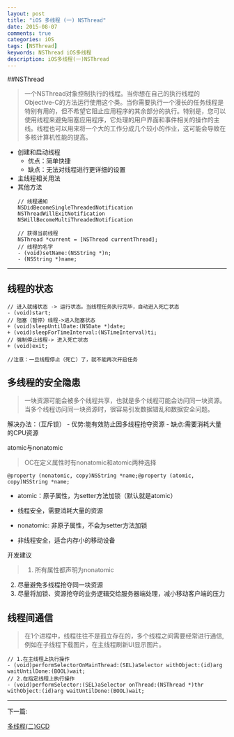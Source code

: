 ```yaml
---
layout: post
title: "iOS 多线程 (一) NSThread"
date: 2015-08-07
comments: true
categories: iOS
tags: [NSThread]
keywords: NSThread iOS多线程
description: iOS多线程(一)NSThread
---
```

##NSThread

> 一个NSThread对象控制执行的线程。当你想在自己的执行线程的Objective-C的方法运行使用这个类。当你需要执行一个漫长的任务线程是特别有用的，但不希望它阻止应用程序的其余部分的执行。特别是，您可以使用线程来避免阻塞应用程序，它处理的用户界面和事件相关的操作的主线。线程也可以用来将一个大的工作分成几个较小的作业，这可能会导致在多核计算机性能的提高。

- 创建和启动线程
     - 优点：简单快捷
     - 缺点：无法对线程进行更详细的设置
- 主线程相关用法
- 其他方法
    ```
    // 线程通知
    NSDidBecomeSingleThreadedNotification
    NSThreadWillExitNotification
    NSWillBecomeMultiThreadedNotification

    // 获得当前线程
    NSThread *current = [NSThread currentThread];
    // 线程的名字
    - (void)setName:(NSString *)n; 
    - (NSString *)name;
    ```

***

## 线程的状态
```
// 进入就绪状态 -> 运行状态。当线程任务执行完毕，自动进入死亡状态
- (void)start;
// 阻塞（暂停）线程->进入阻塞状态
+ (void)sleepUntilDate:(NSDate *)date;
+ (void)sleepForTimeInterval:(NSTimeInterval)ti;
// 强制停止线程-> 进入死亡状态
+ (void)exit;

//注意：一旦线程停止（死亡）了，就不能再次开启任务
```

## 多线程的安全隐患 

> 一块资源可能会被多个线程共享，也就是多个线程可能会访问同一块资源。
当多个线程访问同一块资源时，很容易引发数据错乱和数据安全问题。

解决办法：（互斥锁）
    - 优势:能有效防止因多线程抢夺资源
    - 缺点:需要消耗大量的CPU资源

atomic与nonatomic

> OC在定义属性时有nonatomic和atomic两种选择

`@property (nonatomic, copy)NSString *name;@property (atomic, copy)NSString *name;`

- atomic：原子属性，为setter方法加锁（默认就是atomic）
- 线程安全，需要消耗大量的资源

- nonatomic: 非原子属性，不会为setter方法加锁
- 非线程安全，适合内存小的移动设备

开发建议

> 1. 所有属性都声明为nonatomic
  2. 尽量避免多线程抢夺同一块资源
  3. 尽量将加锁、资源抢夺的业务逻辑交给服务器端处理，减小移动客户端的压力


## 线程间通信

> 在1个进程中，线程往往不是孤立存在的，多个线程之间需要经常进行通信,例如在子线程下载图片，在主线程刷新UI显示图片。

```
// 1.在主线程上执行操作
- (void)performSelectorOnMainThread:(SEL)aSelector withObject:(id)arg waitUntilDone:(BOOL)wait;
// 2.在指定线程上执行操作
- (void)performSelector:(SEL)aSelector onThread:(NSThread *)thr withObject:(id)arg waitUntilDone:(BOOL)wait;
```

***

下一篇:

[多线程(二)GCD](/13.iOS系统机制/iOS多线程(二)GCD.md)